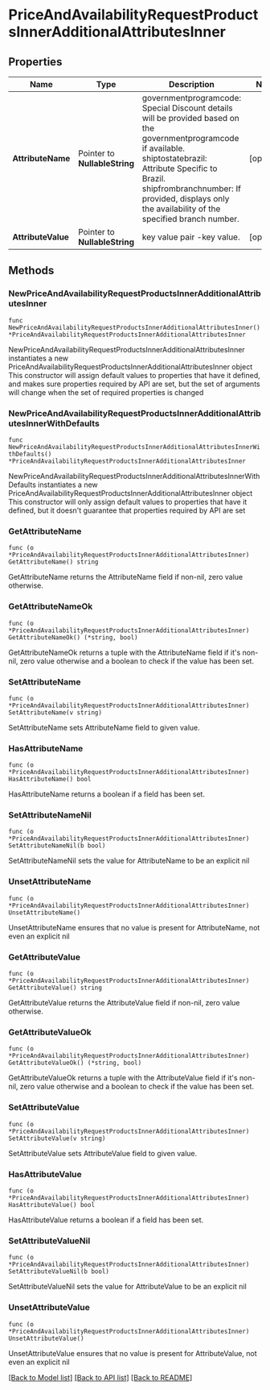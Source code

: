 # PriceAndAvailabilityRequestProductsInnerAdditionalAttributesInner

## Properties

Name | Type | Description | Notes
------------ | ------------- | ------------- | -------------
**AttributeName** | Pointer to **NullableString** | governmentprogramcode: Special Discount details will be provided based on the governmentprogramcode if available. shiptostatebrazil: Attribute Specific to Brazil. shipfrombranchnumber: If provided, displays only the availability of the specified branch number. | [optional] 
**AttributeValue** | Pointer to **NullableString** | key value pair -key value. | [optional] 

## Methods

### NewPriceAndAvailabilityRequestProductsInnerAdditionalAttributesInner

`func NewPriceAndAvailabilityRequestProductsInnerAdditionalAttributesInner() *PriceAndAvailabilityRequestProductsInnerAdditionalAttributesInner`

NewPriceAndAvailabilityRequestProductsInnerAdditionalAttributesInner instantiates a new PriceAndAvailabilityRequestProductsInnerAdditionalAttributesInner object
This constructor will assign default values to properties that have it defined,
and makes sure properties required by API are set, but the set of arguments
will change when the set of required properties is changed

### NewPriceAndAvailabilityRequestProductsInnerAdditionalAttributesInnerWithDefaults

`func NewPriceAndAvailabilityRequestProductsInnerAdditionalAttributesInnerWithDefaults() *PriceAndAvailabilityRequestProductsInnerAdditionalAttributesInner`

NewPriceAndAvailabilityRequestProductsInnerAdditionalAttributesInnerWithDefaults instantiates a new PriceAndAvailabilityRequestProductsInnerAdditionalAttributesInner object
This constructor will only assign default values to properties that have it defined,
but it doesn't guarantee that properties required by API are set

### GetAttributeName

`func (o *PriceAndAvailabilityRequestProductsInnerAdditionalAttributesInner) GetAttributeName() string`

GetAttributeName returns the AttributeName field if non-nil, zero value otherwise.

### GetAttributeNameOk

`func (o *PriceAndAvailabilityRequestProductsInnerAdditionalAttributesInner) GetAttributeNameOk() (*string, bool)`

GetAttributeNameOk returns a tuple with the AttributeName field if it's non-nil, zero value otherwise
and a boolean to check if the value has been set.

### SetAttributeName

`func (o *PriceAndAvailabilityRequestProductsInnerAdditionalAttributesInner) SetAttributeName(v string)`

SetAttributeName sets AttributeName field to given value.

### HasAttributeName

`func (o *PriceAndAvailabilityRequestProductsInnerAdditionalAttributesInner) HasAttributeName() bool`

HasAttributeName returns a boolean if a field has been set.

### SetAttributeNameNil

`func (o *PriceAndAvailabilityRequestProductsInnerAdditionalAttributesInner) SetAttributeNameNil(b bool)`

 SetAttributeNameNil sets the value for AttributeName to be an explicit nil

### UnsetAttributeName
`func (o *PriceAndAvailabilityRequestProductsInnerAdditionalAttributesInner) UnsetAttributeName()`

UnsetAttributeName ensures that no value is present for AttributeName, not even an explicit nil
### GetAttributeValue

`func (o *PriceAndAvailabilityRequestProductsInnerAdditionalAttributesInner) GetAttributeValue() string`

GetAttributeValue returns the AttributeValue field if non-nil, zero value otherwise.

### GetAttributeValueOk

`func (o *PriceAndAvailabilityRequestProductsInnerAdditionalAttributesInner) GetAttributeValueOk() (*string, bool)`

GetAttributeValueOk returns a tuple with the AttributeValue field if it's non-nil, zero value otherwise
and a boolean to check if the value has been set.

### SetAttributeValue

`func (o *PriceAndAvailabilityRequestProductsInnerAdditionalAttributesInner) SetAttributeValue(v string)`

SetAttributeValue sets AttributeValue field to given value.

### HasAttributeValue

`func (o *PriceAndAvailabilityRequestProductsInnerAdditionalAttributesInner) HasAttributeValue() bool`

HasAttributeValue returns a boolean if a field has been set.

### SetAttributeValueNil

`func (o *PriceAndAvailabilityRequestProductsInnerAdditionalAttributesInner) SetAttributeValueNil(b bool)`

 SetAttributeValueNil sets the value for AttributeValue to be an explicit nil

### UnsetAttributeValue
`func (o *PriceAndAvailabilityRequestProductsInnerAdditionalAttributesInner) UnsetAttributeValue()`

UnsetAttributeValue ensures that no value is present for AttributeValue, not even an explicit nil

[[Back to Model list]](../README.md#documentation-for-models) [[Back to API list]](../README.md#documentation-for-api-endpoints) [[Back to README]](../README.md)



